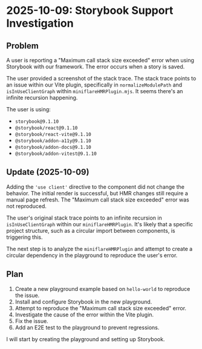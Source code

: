 # 2025-10-09: Storybook Support Investigation

## Problem

A user is reporting a "Maximum call stack size exceeded" error when using Storybook with our framework. The error occurs when a story is saved.

The user provided a screenshot of the stack trace. The stack trace points to an issue within our Vite plugin, specifically in `normalizeModulePath` and `isInUseClientGraph` within `miniflareHMRPlugin.mjs`. It seems there's an infinite recursion happening.

The user is using:
- `storybook@9.1.10`
- `@storybook/react@9.1.10`
- `@storybook/react-vite@9.1.10`
- `@storybook/addon-a11y@9.1.10`
- `@storybook/addon-docs@9.1.10`
- `@storybook/addon-vitest@9.1.10`

## Update (2025-10-09)

Adding the `'use client'` directive to the component did not change the behavior. The initial render is successful, but HMR changes still require a manual page refresh. The "Maximum call stack size exceeded" error was not reproduced.

The user's original stack trace points to an infinite recursion in `isInUseClientGraph` within our `miniflareHMRPlugin`. It's likely that a specific project structure, such as a circular import between components, is triggering this.

The next step is to analyze the `miniflareHMRPlugin` and attempt to create a circular dependency in the playground to reproduce the user's error.

## Plan

1.  Create a new playground example based on `hello-world` to reproduce the issue.
2.  Install and configure Storybook in the new playground.
3.  Attempt to reproduce the "Maximum call stack size exceeded" error.
4.  Investigate the cause of the error within the Vite plugin.
5.  Fix the issue.
6.  Add an E2E test to the playground to prevent regressions.

I will start by creating the playground and setting up Storybook.
